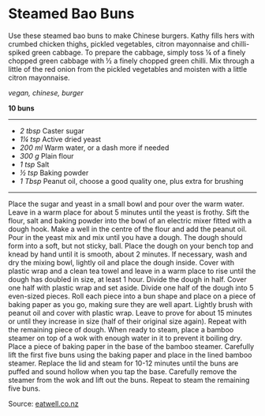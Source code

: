 # Steamed Bao Buns

Use these steamed bao buns to make Chinese burgers. Kathy fills hers with crumbed chicken thighs, pickled vegetables, citron mayonnaise and chilli-spiked green cabbage. To prepare the cabbage, simply toss ¼ of a finely chopped green cabbage with ½ a finely chopped green chilli. Mix through a little of the red onion from the pickled vegetables and moisten with a little citron mayonnaise.

*vegan, chinese, burger*

**10 buns**

---

- *2 tbsp* Caster sugar
- *1¼ tsp* Active dried yeast
- *200 ml* Warm water, or a dash more if needed
- *300 g* Plain flour
- *1 tsp* Salt
- *½ tsp* Baking powder
- *1 Tbsp* Peanut oil, choose a good quality one, plus extra for brushing

---

Place the sugar and yeast in a small bowl and pour over the warm water. Leave in a warm place for about 5 minutes until the yeast is frothy.
Sift the flour, salt and baking powder into the bowl of an electric mixer fitted with a dough hook. Make a well in the centre of the flour and add the peanut oil. Pour in the yeast mix and mix until you have a dough. The dough should form into a soft, but not sticky, ball.
Place the dough on your bench top and knead by hand until it is smooth, about 2 minutes.
If necessary, wash and dry the mixing bowl, lightly oil and place the dough inside. Cover with plastic wrap and a clean tea towel and leave in a warm place to rise until the dough has doubled in size, at least 1 hour.
Divide the dough in half. Cover one half with plastic wrap and set aside. Divide one half of the dough into 5 even-sized pieces. Roll each piece into a bun shape and place on a piece of baking paper as you go, making sure they are well apart. Lightly brush with peanut oil and cover with plastic wrap. Leave to prove for about 15 minutes or until they increase in size (half of their original size again).
Repeat with the remaining piece of dough.
When ready to steam, place a bamboo steamer on top of a wok with enough water in it to prevent it boiling dry. Place a piece of baking paper in the base of the bamboo steamer.
Carefully lift the first five buns using the baking paper and place in the lined bamboo steamer. Replace the lid and steam for 10-12 minutes until the buns are puffed and sound hollow when you tap the base. Carefully remove the steamer from the wok and lift out the buns. Repeat to steam the remaining five buns.

Source: [eatwell.co.nz](https://www.eatwell.co.nz/recipe/14257/Steamed-bao-buns/)